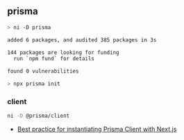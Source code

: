 ## prisma

``` sh
> ni -D prisma

added 6 packages, and audited 385 packages in 3s

144 packages are looking for funding
  run `npm fund` for details

found 0 vulnerabilities

> npx prisma init
```

### client

``` sh
ni -D @prisma/client
```

- [Best practice for instantiating Prisma Client with Next.js](https://www.prisma.io/docs/orm/more/help-and-troubleshooting/help-articles/nextjs-prisma-client-dev-practices)
